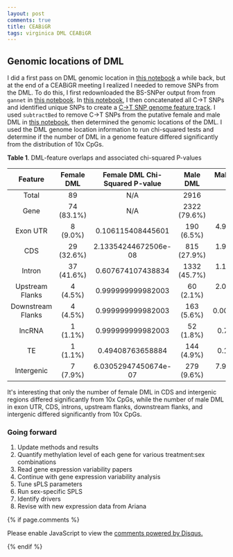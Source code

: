 ```yaml
---
layout: post
comments: true
title: CEABiGR
tags: virginica DML CEABiGR
---
```


## Genomic locations of DML

I did a first pass on DML genomic location in [this notebook](https://github.com/sr320/ceabigr/blob/main/code/Genomic-Location-of-DML.ipynb) a while back, but at the end of a CEABiGR meeting I realized I needed to remove SNPs from the DML. To do this, I first redownloaded the BS-SNPer output from from `gannet` in [this notebook](https://github.com/sr320/ceabigr/blob/main/code/General-Methylation-Landscape.ipynb). In [this notebook](https://github.com/sr320/ceabigr/blob/main/code/Generating-Genome-Feature-Tracks.ipynb), I then concatenated all C->T SNPs and identified unique SNPs to create a [C->T SNP genome feature track](https://github.com/sr320/ceabigr/blob/main/genome-features/unique-CT-SNPs.tab). I used `subtractBed` to remove C->T SNPs from the putative female and male DML in [this notebook](https://github.com/sr320/ceabigr/blob/main/code/Genomic-Location-of-DML.ipynb), then determined the genomic locations of the DML. I used the DML genome location information to run chi-squared tests and determine if the number of DML in a genome feature differed significantly from the distribution of 10x CpGs.

**Table 1**. DML-feature overlaps and associated chi-squared P-values

|    **Feature**    | **Female DML** | **Female DML Chi-Squared P-value** | **Male DML** | **Male DML Chi-Squared P-value** |
|:-----------------:|:--------------:|:----------------------------------:|:------------:|:--------------------------------:|
|       Total       |       89       |                 N/A                |     2916     |                N/A               |
|        Gene       |   74 (83.1%)   |                 N/A                | 2322 (79.6%) |                N/A               |
|      Exon UTR     |    8 (9.0%)    |          0.106115408445601         |  190 (6.5%)  |       4.93391020603575e-08       |
|        CDS        |   29 (32.6%)   |        2.13354244672506e-08        |  815 (27.9%) |       1.96810864720674e-131      |
|       Intron      |   37 (41.6%)   |          0.607674107438834         | 1332 (45.7%) |       1.15727576627379e-15       |
|  Upstream Flanks  |    4 (4.5%)    |          0.999999999982003         |   60 (2.1%)  |       2.01744854185524e-12       |
| Downstream Flanks |    4 (4.5%)    |          0.999999999982003         |  163 (5.6%)  |        0.00297688587400269       |
|       lncRNA      |    1 (1.1%)    |          0.999999999982003         |   52 (1.8%)  |         0.772437558180899        |
|         TE        |    1 (1.1%)    |          0.49408763658884          |  144 (4.9%)  |         0.186665654830967        |
|     Intergenic    |    7 (7.9%)    |        6.03052947450674e-07        |  279 (9.6%)  |       7.93581496923608e-147      |

It's interesting that only the number of female DML in CDS and intergenic regions differed significantly from 10x CpGs, while the number of male DML in exon UTR, CDS, introns, upstream flanks, downstream flanks, and intergenic differed significantly from 10x CpGs.

### Going forward

1. Update methods and results
2. Quantify methylation level of each gene for various treatment:sex combinations
2. Read gene expression variability papers
2. Continue with gene expression variability analysis
2. Tune sPLS parameters
3. Run sex-specific SPLS
4. Identify drivers
3. Revise with new expression data from Ariana

{% if page.comments %}

<div id="disqus_thread"></div>
<script>

/**
*  RECOMMENDED CONFIGURATION VARIABLES: EDIT AND UNCOMMENT THE SECTION BELOW TO INSERT DYNAMIC VALUES FROM YOUR PLATFORM OR CMS.
*  LEARN WHY DEFINING THESE VARIABLES IS IMPORTANT: https://disqus.com/admin/universalcode/#configuration-variables*/
/*
var disqus_config = function () {
this.page.url = PAGE_URL;  // Replace PAGE_URL with your page's canonical URL variable
this.page.identifier = PAGE_IDENTIFIER; // Replace PAGE_IDENTIFIER with your page's unique identifier variable
};
*/
(function() { // DON'T EDIT BELOW THIS LINE
var d = document, s = d.createElement('script');
s.src = 'https://the-responsible-grad-student.disqus.com/embed.js';
s.setAttribute('data-timestamp', +new Date());
(d.head || d.body).appendChild(s);
})();
</script>
<noscript>Please enable JavaScript to view the <a href="https://disqus.com/?ref_noscript">comments powered by Disqus.</a></noscript>

{% endif %}

<script id="dsq-count-scr" src="//the-responsible-grad-student.disqus.com/count.js" async></script>
